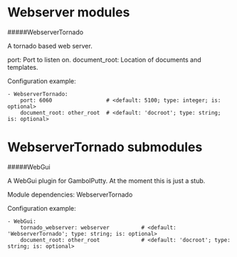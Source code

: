 Webserver modules
==========

#####WebserverTornado

A tornado based web server.

port: Port to listen on.
document_root: Location of documents and templates.

Configuration example:

    - WebserverTornado:
        port: 6060                 # <default: 5100; type: integer; is: optional>
        document_root: other_root  # <default: 'docroot'; type: string; is: optional>

WebserverTornado submodules
==========
#####WebGui

A WebGui plugin for GambolPutty. At the moment this is just a stub.

Module dependencies:    WebserverTornado

Configuration example:

    - WebGui:
        tornado_webserver: webserver          # <default: 'WebserverTornado'; type: string; is: optional>
        document_root: other_root             # <default: 'docroot'; type: string; is: optional>